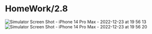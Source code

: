 # HomeWork/2.8
![Simulator Screen Shot - iPhone 14 Pro Max - 2022-12-23 at 19 56 13](https://user-images.githubusercontent.com/101665702/209372880-92f9edfe-3933-4feb-8ff2-0f015a99a472.png)
![Simulator Screen Shot - iPhone 14 Pro Max - 2022-12-23 at 19 56 20](https://user-images.githubusercontent.com/101665702/209372898-106ed78d-1a08-44ba-ac75-8b2feee0ad04.png)

